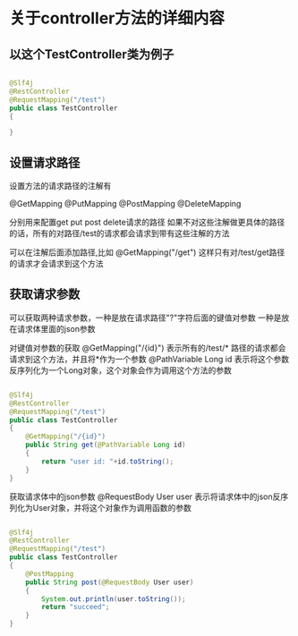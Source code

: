 # 关于controller方法的详细内容


## 以这个TestController类为例子


```java

@Slf4j
@RestController
@RequestMapping("/test")
public class TestController
{

}
```

## 设置请求路径

设置方法的请求路径的注解有

@GetMapping
@PutMapping
@PostMapping
@DeleteMapping

分别用来配置get put post delete请求的路径
如果不对这些注解做更具体的路径的话，所有的对路径/test的请求都会请求到带有这些注解的方法

可以在注解后面添加路径,比如
@GetMapping("/get")
这样只有对/test/get路径的请求才会请求到这个方法

## 获取请求参数

可以获取两种请求参数，一种是放在请求路径"?"字符后面的键值对参数
一种是放在请求体里面的json参数

对键值对参数的获取
@GetMapping("/{id}") 表示所有的/test/* 路径的请求都会请求到这个方法，并且将*作为一个参数
@PathVariable Long id 表示将这个参数反序列化为一个Long对象，这个对象会作为调用这个方法的参数

```java

@Slf4j
@RestController
@RequestMapping("/test")
public class TestController
{
    @GetMapping("/{id}")
    public String get(@PathVariable Long id)
    {
        return "user id: "+id.toString();
    }
}
```


获取请求体中的json参数
@RequestBody User user 表示将请求体中的json反序列化为User对象，并将这个对象作为调用函数的参数


```java

@Slf4j
@RestController
@RequestMapping("/test")
public class TestController
{
    @PostMapping
    public String post(@RequestBody User user)
    {
        System.out.println(user.toString());
        return "succeed";
    }
}
```


